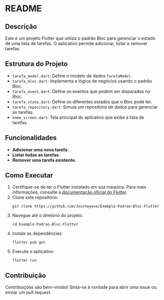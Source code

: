 # README

## Descrição
Este é um projeto Flutter que utiliza o padrão Bloc para gerenciar o estado de uma lista de tarefas. O aplicativo permite adicionar, listar e remover tarefas.

## Estrutura do Projeto
- `tarefa_model.dart`: Define o modelo de dados `TarefaModel`.
- `tarefa_bloc.dart`: Implementa a lógica de negócios usando o padrão Bloc.
- `tarefa_event.dart`: Define os eventos que podem ser disparados no Bloc.
- `tarefa_state.dart`: Define os diferentes estados que o Bloc pode ter.
- `tarefa_repository.dart`: Simula um repositório de dados para gerenciar as tarefas.
- `home_screen.dart`: Tela principal do aplicativo que exibe a lista de tarefas.

## Funcionalidades
- **Adicionar uma nova tarefa.**
- **Listar todas as tarefas.**
- **Remover uma tarefa existente.**

## Como Executar
1. Certifique-se de ter o Flutter instalado em sua máquina. Para mais informações, consulte a [documentação oficial do Flutter](https://flutter.dev/docs).
2. Clone este repositório:
   ```
   git clone https://github.com/Journeyexe/Exemplo-Padrao-Bloc-Flutter
   ```
3. Navegue até o diretório do projeto:
   ```
   cd Exemplo-Padrao-Bloc-Flutter
   ```
4. Instale as dependências:
   ```
   flutter pub get
   ```
5. Execute o aplicativo:
   ```
   flutter run
   ```

## Contribuição
Contribuições são bem-vindas! Sinta-se à vontade para abrir uma issue ou enviar um pull request.

